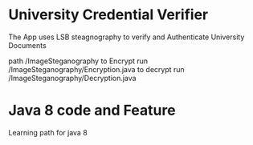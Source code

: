 # University Credential Verifier 

The App uses LSB steagnography to verify and Authenticate University Documents 

path /ImageSteganography 
to Encrypt run /ImageSteganography/Encryption.java 
to decrypt run /ImageSteganography/Decryption.java

# Java 8 code and Feature 
Learning path for java 8 